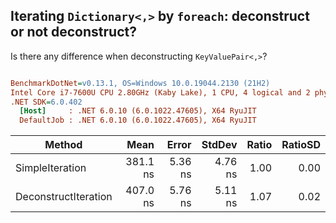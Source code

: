﻿## Iterating `Dictionary<,>` by `foreach`: deconstruct or not deconstruct?

Is there any difference when deconstructing `KeyValuePair<,>`?

``` ini

BenchmarkDotNet=v0.13.1, OS=Windows 10.0.19044.2130 (21H2)
Intel Core i7-7600U CPU 2.80GHz (Kaby Lake), 1 CPU, 4 logical and 2 physical cores
.NET SDK=6.0.402
  [Host]     : .NET 6.0.10 (6.0.1022.47605), X64 RyuJIT
  DefaultJob : .NET 6.0.10 (6.0.1022.47605), X64 RyuJIT


```
|               Method |     Mean |   Error |  StdDev | Ratio | RatioSD |
|--------------------- |---------:|--------:|--------:|------:|--------:|
|      SimpleIteration | 381.1 ns | 5.36 ns | 4.76 ns |  1.00 |    0.00 |
| DeconstructIteration | 407.0 ns | 5.76 ns | 5.11 ns |  1.07 |    0.02 |
